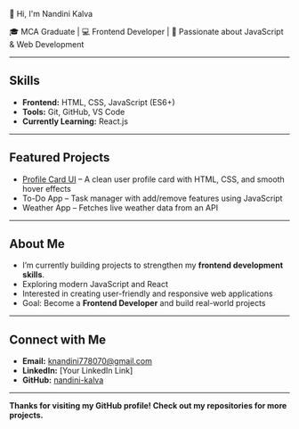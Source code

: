  👋 Hi, I'm Nandini Kalva  

🎓 MCA Graduate | 💻 Frontend Developer | 🌱 Passionate about JavaScript & Web Development

---

##  Skills  
- **Frontend:** HTML, CSS, JavaScript (ES6+)  
- **Tools:** Git, GitHub, VS Code  
- **Currently Learning:** React.js
  
---

##  Featured Projects  
-  [Profile Card UI](https://github.com/Nandini-Kalva/profile-card-ui) – A clean user profile card with HTML, CSS, and smooth hover effects  
-  To-Do App – Task manager with add/remove features using JavaScript  
-  Weather App – Fetches live weather data from an API  

---

##  About Me  
-  I’m currently building projects to strengthen my **frontend development skills**. 
-  Exploring modern JavaScript and React  
-  Interested in creating user-friendly and responsive web applications  
- Goal: Become a **Frontend Developer** and build real-world projects  

---

## Connect with Me  
-  **Email:** knandini778070@gmail.com  
-  **LinkedIn:** [Your LinkedIn Link]  
-  **GitHub:** [nandini-kalva](https://github.com/nandini-kalva)  

---

**Thanks for visiting my GitHub profile! Check out my repositories for more projects.** 
